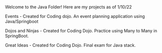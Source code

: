 Welcome to the Java Folder! 
Here are my projects as of 1/10/22

Events - Created for Coding dojo. An event planning application using Java/Springboot

Dojos and Ninjas - Created for Coding Dojo. Practice using Many to Many in SpringBoot.

Great Ideas - Created for Coding Dojo. Final exam for Java stack. 